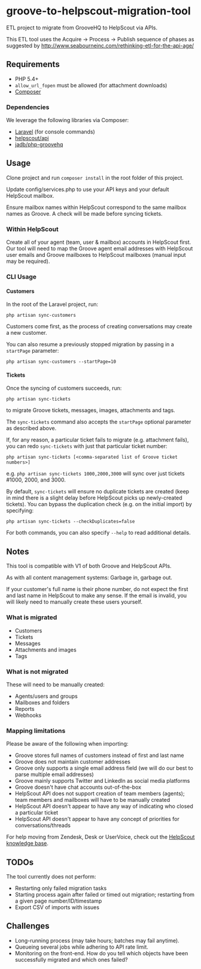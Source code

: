 # groove-to-helpscout-migration-tool

ETL project to migrate from GrooveHQ to HelpScout via APIs.

This ETL tool uses the Acquire -> Process -> Publish sequence of phases as suggested by http://www.seabourneinc.com/rethinking-etl-for-the-api-age/

## Requirements

- PHP 5.4+
- `allow_url_fopen` must be allowed (for attachment downloads)
- [Composer](https://getcomposer.org/download/)

### Dependencies

We leverage the following libraries via Composer:
- [Laravel](https://laravel.com/docs/5.1/installation) (for console commands)
- [helpscout/api](https://github.com/helpscout/helpscout-api-php)
- [jadb/php-groovehq](https://github.com/jadb/php-groovehq)

## Usage

Clone project and run `composer install` in the root folder of this project.

Update config/services.php to use your API keys and your default HelpScout mailbox.

Ensure mailbox names within HelpScout correspond to the same mailbox names as Groove. A check will be made before syncing tickets.

### Within HelpScout

Create all of your agent (team, user & mailbox) accounts in HelpScout first. Our tool will need to map the Groove agent 
email addresses with HelpScout user emails and Groove mailboxes to HelpScout mailboxes (manual input may be required).

### CLI Usage

#### Customers

In the root of the Laravel project, run: 
```
php artisan sync-customers
``` 
Customers come first, as the process of creating conversations may create a new customer.

You can also resume a previously stopped migration by passing in a `startPage` parameter:
```
php artisan sync-customers --startPage=10
```

#### Tickets

Once the syncing of customers succeeds, run: 
```
php artisan sync-tickets
```
to migrate Groove tickets, messages, images, attachments and tags.

The `sync-tickets` command also accepts the `startPage` optional parameter as described above.

If, for any reason, a particular ticket fails to migrate (e.g. attachment fails), you can 
redo `sync-tickets` with just that particular ticket number:
  
```
php artisan sync-tickets [<comma-separated list of Groove ticket numbers>] 
```

e.g. `php artisan sync-tickets 1000,2000,3000` will sync over just tickets #1000, 2000, and 3000.

By default, `sync-tickets` will ensure no duplicate tickets are created (keep in mind there is a slight delay before HelpScout picks up newly-created tickets).
You can bypass the duplication check (e.g. on the initial import) by specifying:

```
php artisan sync-tickets --checkDuplicates=false 
```

For both commands, you can also specify `--help` to read additional details.  

## Notes

This tool is compatible with V1 of both Groove and HelpScout APIs.

As with all content management systems: Garbage in, garbage out.

If your customer's full name is their phone number, do not expect the first and last name in HelpScout to make any
sense. If the email is invalid, you will likely need to manually create these users yourself.

### What is migrated
- Customers
- Tickets
- Messages
- Attachments and images
- Tags

### What is not migrated
These will need to be manually created:
- Agents/users and groups
- Mailboxes and folders
- Reports
- Webhooks

### Mapping limitations

Please be aware of the following when importing:
- Groove stores full names of customers instead of first and last name
- Groove does not maintain customer addresses
- Groove only supports a single email address field (we will do our best to parse multiple email addresses)
- Groove mainly supports Twitter and LinkedIn as social media platforms
- Groove doesn't have chat accounts out-of-the-box
- HelpScout API does not support creation of team members (agents); team members and mailboxes will have to be manually created
- HelpScout API doesn't appear to have any way of indicating who closed a particular ticket
- HelpScout API doesn't appear to have any concept of priorities for conversations/threads

For help moving from Zendesk, Desk or UserVoice, check out the [HelpScout knowledge base](http://docs.helpscout.net/category/74-copying-email-to-help-scout).

## TODOs

The tool currently does not perform:

- Restarting only failed migration tasks
- Starting process again after failed or timed out migration; restarting from a given page number/ID/timestamp
- Export CSV of imports with issues

## Challenges

- Long-running process (may take hours; batches may fail anytime).
- Queueing several jobs while adhering to API rate limit. 
- Monitoring on the front-end. How do you tell which objects have been successfully migrated and which ones failed?